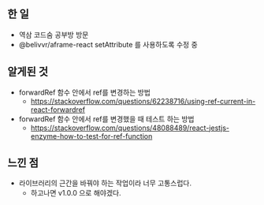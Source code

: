 ## 한 일

- 역삼 코드숨 공부방 방문
- @belivvr/aframe-react setAttribute 를 사용하도록 수정 중

## 알게된 것

- forwardRef 함수 안에서 ref를 변경하는 방법
  - https://stackoverflow.com/questions/62238716/using-ref-current-in-react-forwardref
- forwardRef 함수 안에서 ref를 변경했을 때 테스트 하는 방법
  - https://stackoverflow.com/questions/48088489/react-jestjs-enzyme-how-to-test-for-ref-function
  
## 느낀 점

- 라이브러리의 근간을 바꿔야 하는 작업이라 너무 고통스럽다.
  - 하고나면 v1.0.0 으로 해야겠다.
